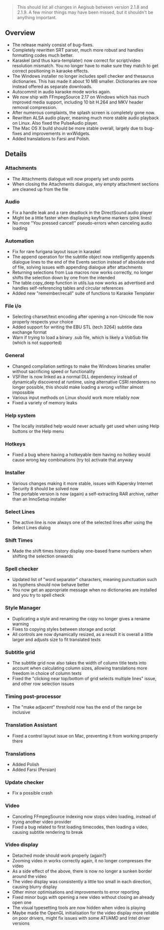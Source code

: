 > This should list all changes in Aegisub between version 2.1.8 and 2.1.9. A few minor things may have been missed, but it shouldn't be anything important.

## Overview

+ The release mainly consist of bug-fixes.
+ Completely rewritten SRT parser, much more robust and handles formatting codes much better.
+ Karaskel (and thus kara-templater) now correct for script/video resolution mismatch. You no longer have to make sure they match to get correct positioning in karaoke effects.
+ The Windows installer no longer includes spell checker and thesaurus dictionaries. This has made it about 10 MB smaller. Dictionaries are now instead offered as separate downloads.
+ Autocommit in audio karaoke mode works again.
+ We now ship with FFmpegSource 2.17 on Windows which has much improved media support, including 10 bit H.264 and MKV header removal compression.
+ After numerous complaints, the splash screen is completely gone now.
+ Rewritten ALSA audio player, meaning much more stable audio playback on Linux. Also fixed the PulseAudio player.
+ The Mac OS X build should be more stable overall, largely due to bug-fixes and improvements in wxWidgets.
+ Added translations to Farsi and Polish.

## Details

### Attachments

+ The Attachments dialogue will now properly set undo points
+ When closing the Attachments dialogue, any empty attachment sections are cleaned up from the file

### Audio

+ Fix a handle leak and a rare deadlock in the DirectSound audio player
+ Might be a little faster when displaying keyframe markers (pink lines)
+ No more "You pressed cancel!" pseudo-errors when canceling audio loading

### Automation

+ Fix for rare furigana layout issue in karaskel
+ The append operation for the subtitle object now intelligently appends dialogue lines to the end of the Events section instead of absolute end of file, solving issues with appending dialogue after attachments
+ Returning selections from Lua macros now works correctly, no longer shifts the selection down by one from the intended
+ The table.copy_deep function in utils.lua now works as advertised and handles self-referencing tables and circular references
+ Added new "remember/recall" suite of functions to Karaoke Templater

### File i/o

+ Selecting charset/text encoding after opening a non-Unicode file now properly respects your choice
+ Added support for writing the EBU STL (tech 3264) subtitle data exchange format
+ Warn if trying to load a binary .sub file, which is likely a VobSub file (which is not supported)

### General

+ Changed compilation settings to make the Windows binaries smaller without sacrificing speed or functionality
+ VSFilter is now linked as a normal DLL dependency instead of dynamically discovered at runtime, using alternative CSRI renderers no longer possible, this should make loading a wrong vsfilter almost impossible
+ Various input methods on Linux should work more reliably now
+ Fixed a variety of memory leaks

### Help system

+ The locally installed help would never actually get used when using Help buttons or the Help menu

### Hotkeys

+ Fixed a bug where having a hotkeyable item having no hotkey would cause wrong key combinations (try to) activate that anyway

### Installer

+ Various changes making it more stable, issues with Kapersky Internet Security 8 should be solved now
+ The portable version is now (again) a self-extracting RAR archive, rather than an InnoSetup installer

### Select Lines

+ The active line is now always one of the selected lines after using the Select Lines dialog

### Shift Times

+ Made the shift times history display one-based frame numbers when shifting the selection onwards

### Spell checker

+ Updated list of "word separator" characters, meaning punctuation such as hyphens should now behave better
+ You now get an appropriate message when no dictionaries are installed and you try to spell check

### Style Manager

+ Duplicating a style and renaming the copy no longer gives a rename warning
+ Fixes to copying styles between storage and script
+ All controls are now dynamically resized, as a result it is overall a little larger and adjusts size to fit translated texts

### Subtitle grid

+ The subtitle grid now also takes the width of column title texts into account when calculating column sizes, allowing translations more freedom in choice of column texts
+ Fixed the "clicking near top/bottom of grid selects multiple lines" issue, and other row selection issues

### Timing post-processor

+ The "make adjacent" threshold now has the end of the range be inclusive

### Translation Assistant

+ Fixed a control layout issue on Mac, preventing it from working properly there

### Translations

+ Added Polish
+ Added Farsi (Persian)

### Update checker

+ Fix a possible crash

### Video

+ Canceling FFmpegSource indexing now stops video loading, instead of trying another video provider
+ Fixed a bug related to first loading timecodes, then loading a video, causing subtitle rendering to break

### Video display

+ Detached mode should work properly (again?)
+ Zooming video in works correctly again, it no longer compresses the video
+ As a side effect of the above, there is now no longer a sunken border around the video
+ The video display was consistently a little too small in each direction, causing blurry display
+ Other minor optimisations and improvements to error reporting
+ Fixed minor bugs with opening a new video without closing an already open one
+ The visual typesetting tools are now hidden when video is playing
+ Maybe made the OpenGL initialisation for the video display more reliable on poor drivers, might fix issues with some ATI/AMD and Intel driver versions
